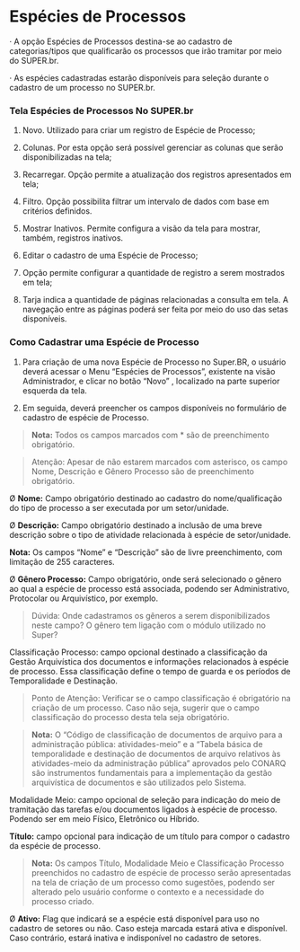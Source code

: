 # Espécies de Processos

·   A opção Espécies de Processos destina-se ao cadastro de categorias/tipos que qualificarão os processos que irão tramitar por meio do SUPER.br.

·   As espécies cadastradas estarão disponíveis para seleção durante o cadastro de um processo no SUPER.br.

### Tela Espécies de Processos No SUPER.br



1) Novo. Utilizado para criar um registro de Espécie de Processo;

2) Colunas. Por esta opção será possível gerenciar as colunas que serão disponibilizadas na tela;

3) Recarregar. Opção permite a atualização dos registros apresentados em tela; 

4) Filtro. Opção possibilita filtrar um intervalo de dados com base em critérios definidos.

5) Mostrar Inativos. Permite configura a visão da tela para mostrar, também, registros inativos.

6) Editar o cadastro de uma Espécie de Processo;

7) Opção permite configurar a quantidade de registro a serem mostrados em tela; 

8) Tarja indica a quantidade de páginas relacionadas a consulta em tela. A navegação entre as páginas poderá ser feita por meio do uso das setas disponíveis.

### Como Cadastrar uma Espécie de Processo

1. Para criação de uma nova Espécie de Processo no Super.BR, o usuário deverá acessar o Menu “Espécies de Processos”, existente na visão Administrador, e clicar no botão “Novo”   , localizado na parte superior esquerda da tela.

2. Em seguida, deverá preencher os campos disponíveis no formulário de cadastro de espécie de Processo. 

>**Nota:** Todos os campos marcados com * são de preenchimento obrigatório.

>Atenção: Apesar de não estarem marcados com asterisco, os campo Nome, Descrição e Gênero Processo são de preenchimento obrigatório.

Ø **Nome:** Campo obrigatório destinado ao cadastro do nome/qualificação do tipo de processo a ser executada por um setor/unidade.

Ø **Descrição:** Campo obrigatório destinado a inclusão de uma breve descrição sobre o tipo de atividade relacionada à espécie de setor/unidade.

**Nota:** Os campos “Nome” e “Descrição” são de livre preenchimento, com limitação de 255 caracteres.

Ø **Gênero Processo:** Campo obrigatório, onde será selecionado o gênero ao qual a espécie de processo está associada, podendo ser Administrativo, Protocolar ou Arquivístico, por exemplo.

>Dúvida: Onde cadastramos os gêneros a serem disponibilizados neste campo? O gênero tem ligação com o módulo utilizado no Super?

Classificação Processo: campo opcional destinado a classificação da Gestão Arquivística dos documentos e informações relacionados à espécie de processo. Essa classificação define o tempo de guarda e os períodos de Temporalidade e Destinação.

>Ponto de Atenção: Verificar se o campo classificação é obrigatório na criação de um processo. Caso não seja, sugerir que o campo classificação do processo desta tela seja obrigatório.

>**Nota:** O “Código de classificação de documentos de arquivo para a administração pública: atividades-meio” e a “Tabela básica de temporalidade e destinação de documentos de arquivo relativos às atividades-meio da administração pública” aprovados pelo CONARQ são instrumentos fundamentais para a implementação da gestão arquivística de documentos e são utilizados pelo Sistema.

Modalidade Meio: campo opcional de seleção para indicação do meio de tramitação das tarefas e/ou documentos ligados à espécie de processo. Podendo ser em meio Físico, Eletrônico ou Híbrido.

**Título:** campo opcional para indicação de um título para compor o cadastro da espécie de processo.

>**Nota:** Os campos Título, Modalidade Meio e Classificação Processo preenchidos no cadastro de espécie de processo serão apresentadas na tela de criação de um processo como sugestões, podendo ser alterado pelo usuário conforme o contexto e a necessidade do processo criado.

Ø **Ativo:** Flag que indicará se a espécie está disponível para uso no cadastro de setores ou não. 
Caso esteja marcada estará ativa e disponível. Caso contrário, estará inativa e indisponível no cadastro de setores.
